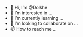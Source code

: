 - 👋 Hi, I’m @Dolkhe
- 👀 I’m interested in ...
- 🌱 I’m currently learning ...
- 💞️ I’m looking to collaborate on ...
- 📫 How to reach me ...

<!---
Dolkhe/Dolkhe is a ✨ special ✨ repository because its `README.md` (this file) appears on your GitHub profile.
You can click the Preview link to take a look at your changes.
--->
